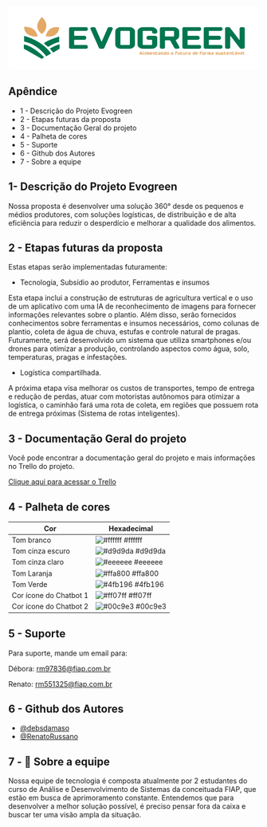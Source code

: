 
![Logo](https://raw.githubusercontent.com/debsdamaso/SobreCSS/31da8bafeb66cfc366f4d4d7ccbfed082e11a5e4/LOGOMARCA_COMPLETA.png)


## Apêndice

- 1 - Descrição do Projeto Evogreen
- 2 - Etapas futuras da proposta
- 3 - Documentação Geral do projeto
- 4 - Palheta de cores
- 5 - Suporte
- 6 - Github dos Autores
- 7 - Sobre a equipe

## 1- Descrição do Projeto Evogreen

Nossa proposta é desenvolver uma solução 360° desde os pequenos e médios produtores, com 
soluções logísticas, de distribuição e de alta eficiência para reduzir o desperdício e melhorar a 
qualidade dos alimentos.
## 2 - Etapas futuras da proposta
Estas etapas serão implementadas futuramente:

- Tecnologia, Subsídio ao produtor, Ferramentas e insumos

Esta etapa inclui a construção de estruturas de agricultura vertical e o uso de um aplicativo com uma IA de reconhecimento de imagens para fornecer informações relevantes sobre o plantio. Além disso, serão fornecidos conhecimentos sobre ferramentas e insumos necessários, como colunas de plantio, coleta de água de chuva, estufas e controle natural de pragas. Futuramente, será desenvolvido um sistema que utiliza smartphones e/ou drones 
 para otimizar a produção, controlando aspectos como água, solo, temperaturas, pragas e infestações.

- Logística compartilhada.

A próxima etapa visa melhorar os custos de transportes, tempo de entrega e redução de perdas, atuar com motoristas
autônomos para otimizar a logística, o caminhão fará uma rota de coleta, em regiões que possuem rota 
de entrega próximas (Sistema de rotas inteligentes).



## 3 - Documentação Geral do projeto
Você pode encontrar a documentação geral do projeto e mais informações no Trello do projeto.

[Clique aqui para acessar o Trello](https://trello.com/b/ecWkLHYo/evogreen)

## 4 - Palheta de cores

| Cor               | Hexadecimal                                                |
| ----------------- | ---------------------------------------------------------------- |
| Tom branco     | ![#ffffff](https://via.placeholder.com/10/ffffff?text=+) #ffffff ||
| Tom cinza escuro     | ![#d9d9da](https://via.placeholder.com/10/d9d9da?text=+) #d9d9da |
| Tom cinza claro    | ![#eeeeee](https://via.placeholder.com/10/eeeeee?text=+) #eeeeee |
| Tom Laranja      | ![#ffa800](https://via.placeholder.com/10/ffa800?text=+) #ffa800 |
| Tom Verde   | ![#4fb196](https://via.placeholder.com/10/4fb196?text=+) #4fb196 |
| Cor ícone do Chatbot 1    | ![#ff07ff](https://via.placeholder.com/10/ff07ff?text=+) #ff07ff |
| Cor ícone do Chatbot 2     | ![#00c9e3](https://via.placeholder.com/10/00c9e3?text=+) #00c9e3 |

## 5 - Suporte

Para suporte, mande um email para:

Débora:
rm97836@fiap.com.br

Renato:
rm551325@fiap.com.br



## 6 - Github dos Autores

- [@debsdamaso](https://www.github.com/debsdamaso)
- [@RenatoRussano](https://www.github.com/RenatoRussano)
## 7 - 🚀 Sobre a equipe
Nossa equipe de tecnologia é composta atualmente por 2 estudantes do curso de Análise e Desenvolvimento de Sistemas da conceituada FIAP, que estão em busca de aprimoramento constante.
Entendemos que para desenvolver a melhor solução possível, é preciso pensar fora da caixa e buscar ter uma visão ampla da situação.
